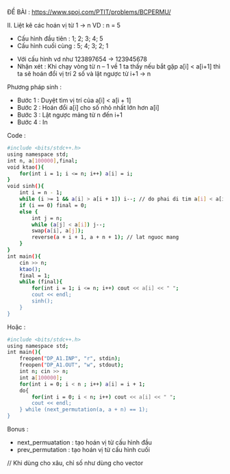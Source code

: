 ĐỀ BÀI : https://www.spoj.com/PTIT/problems/BCPERMU/

II. Liệt kê các hoán vị từ 1 -> n
VD : n = 5
- Cấu hình đầu tiên : 1; 2; 3; 4; 5
- Cấu hình cuối cùng : 5; 4; 3; 2; 1
+ Với cấu hình vd như 123897654 -> 123945678
+ Nhận xét : Khi chạy vòng từ n – 1 về 1 ta thấy nếu bắt gặp a[i] < a[i+1] thì ta sẽ hoán đổi vị trí 2 số và lật ngược từ i+1 -> n

Phương pháp sinh :
+ Bước 1 : Duyệt tìm vị trí của a[i] < a[i + 1]
+ Bước 2 : Hoán đổi a[i] cho số nhỏ nhất lớn hơn a[i]
+ Bước 3 : Lật ngược mảng từ n đến i+1
+ Bước 4 : In

Code :
```sh
#include <bits/stdc++.h>
using namespace std;
int n, a[100000],final;
void ktao(){
	for(int i = 1; i <= n; i++) a[i] = i;
}
void sinh(){
	int i = n - 1;
	while (i >= 1 && a[i] > a[i + 1]) i--; // do phai di tim a[i] < a[i - 1]
	if (i == 0) final = 0;
	else {
		int j = n;
		while (a[j] < a[i]) j--;
		swap(a[i], a[j]);
		reverse(a + i + 1, a + n + 1); // lat nguoc mang
	}
}
int main(){
	cin >> n;
	ktao();
	final = 1;
	while (final){
		for(int i = 1; i <= n; i++) cout << a[i] << " ";
		cout << endl;
		sinh();
	}
}
```
Hoặc :
```sh
#include <bits/stdc++.h>
using namespace std;
int main(){
	freopen("DP_A1.INP", "r", stdin);
	freopen("DP_A1.OUT", "w", stdout);	
	int n; cin >> n;
	int a[100000];
	for(int i = 0; i < n ; i++) a[i] = i + 1;
	do{
		for(int i = 0; i < n; i++) cout << a[i] << " ";
		cout << endl;
	} while (next_permutation(a, a + n) == 1);
}
```
Bonus : 
+ next_permuatation : tạo hoán vị từ cấu hình đầu 
+ prev_permutation : tạo hoán vị từ cấu hình cuối

// Khi dùng cho xâu, chỉ số như dùng cho vector
